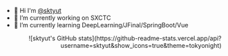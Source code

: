 
<!--
**sktyut/sktyut** is a ✨ _special_ ✨ repository because its `README.md` (this file) appears on your GitHub profile.

Here are some ideas to get you started:

- 🔭 I’m currently working on ...
- 🌱 I’m currently learning ...
- 👯 I’m looking to collaborate on ...
- 🤔 I’m looking for help with ...
- 💬 Ask me about ...
- 📫 How to reach me: ...
- 😄 Pronouns: ...
- ⚡ Fun fact: ...
-->

- 👋 Hi I'm <a href="https://github.com/sktyut/" target="_blank">@sktyut</a>
- 🔭 I’m currently working on SXCTC
- 🌱 I’m currently learning DeepLearning/JFinal/SpringBoot/Vue
<div align="right">
  ![sktyut's GitHub stats](https://github-readme-stats.vercel.app/api?username=sktyut&show_icons=true&theme=tokyonight)
</div>
  <!-- [![Top Langs](https://github-readme-stats.vercel.app/api/top-langs/?username=sktyut&layout=compact)](https://github.com/sktyut/github-readme-stats) -->

